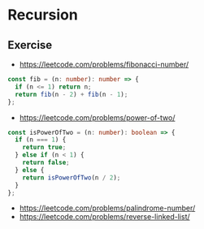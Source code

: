 # Recursion

## Exercise

- https://leetcode.com/problems/fibonacci-number/

```ts
const fib = (n: number): number => {
  if (n <= 1) return n;
  return fib(n - 2) + fib(n - 1);
};
```

- https://leetcode.com/problems/power-of-two/

```ts
const isPowerOfTwo = (n: number): boolean => {
  if (n === 1) {
    return true;
  } else if (n < 1) {
    return false;
  } else {
    return isPowerOfTwo(n / 2);
  }
};
```

- https://leetcode.com/problems/palindrome-number/
- https://leetcode.com/problems/reverse-linked-list/
